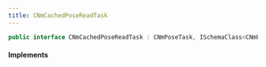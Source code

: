 ```yaml
---
title: CNmCachedPoseReadTask
---
```


```csharp
public interface CNmCachedPoseReadTask : CNmPoseTask, ISchemaClass<CNmPoseTask>, ISchemaClass<CNmCachedPoseReadTask>, ISchemaField, ISchemaClass, INativeHandle
```

#### Implements

